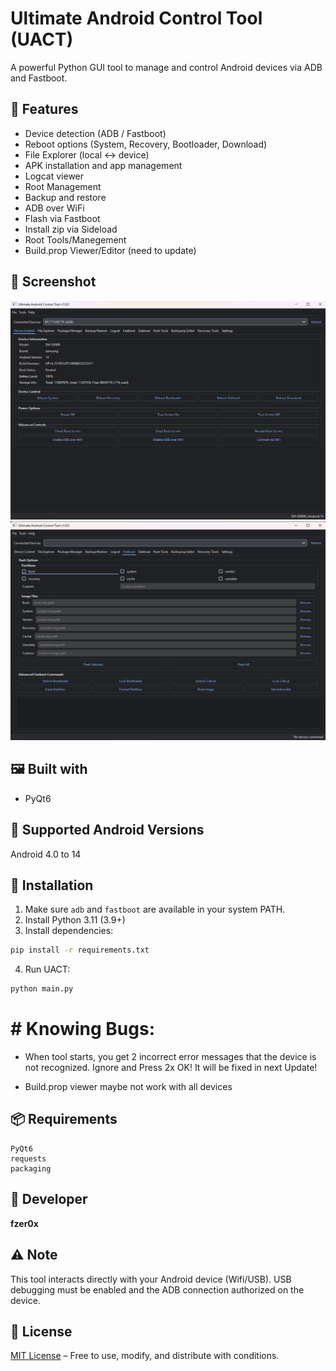 # Ultimate Android Control Tool (UACT)

A powerful Python GUI tool to manage and control Android devices via ADB and Fastboot.

## 🧩 Features

- Device detection (ADB / Fastboot)
- Reboot options (System, Recovery, Bootloader, Download)
- File Explorer (local ↔ device)
- APK installation and app management
- Logcat viewer
- Root Management
- Backup and restore
- ADB over WiFi
- Flash via Fastboot
- Install zip via Sideload
- Root Tools/Manegement
- Build.prop Viewer/Editor (need to update)

## 📸 Screenshot

![UACT Screenshot](screenshot.png)
![UACT Screenshot](screenshot2.png)

## 🖼️ Built with

- PyQt6

## 🧪 Supported Android Versions

Android 4.0 to 14

## 🚀 Installation

1. Make sure `adb` and `fastboot` are available in your system PATH.
2. Install Python 3.11 (3.9+)
3. Install dependencies:

```bash
pip install -r requirements.txt
```

4. Run UACT:

```bash
python main.py
```
# # Knowing Bugs: 
- When tool starts, you get 2 incorrect error messages that the device is not recognized.
Ignore and Press 2x OK! It will be fixed in next Update!

- Build.prop viewer maybe not work with all devices

## 📦 Requirements

```
PyQt6
requests
packaging
```

## 👤 Developer

**fzer0x**

## ⚠️ Note

This tool interacts directly with your Android device (Wifi/USB). USB debugging must be enabled and the ADB connection authorized on the device.

## 📜 License

[MIT License](LICENSE) – Free to use, modify, and distribute with conditions.
